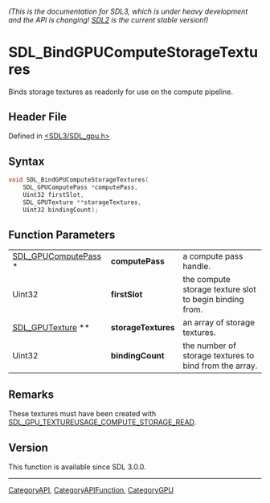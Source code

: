 ###### (This is the documentation for SDL3, which is under heavy development and the API is changing! [SDL2](https://wiki.libsdl.org/SDL2/) is the current stable version!)
# SDL_BindGPUComputeStorageTextures

Binds storage textures as readonly for use on the compute pipeline.

## Header File

Defined in [<SDL3/SDL_gpu.h>](https://github.com/libsdl-org/SDL/blob/main/include/SDL3/SDL_gpu.h)

## Syntax

```c
void SDL_BindGPUComputeStorageTextures(
    SDL_GPUComputePass *computePass,
    Uint32 firstSlot,
    SDL_GPUTexture **storageTextures,
    Uint32 bindingCount);
```

## Function Parameters

|                                            |                     |                                                         |
| ------------------------------------------ | ------------------- | ------------------------------------------------------- |
| [SDL_GPUComputePass](SDL_GPUComputePass) * | **computePass**     | a compute pass handle.                                  |
| Uint32                                     | **firstSlot**       | the compute storage texture slot to begin binding from. |
| [SDL_GPUTexture](SDL_GPUTexture) **        | **storageTextures** | an array of storage textures.                           |
| Uint32                                     | **bindingCount**    | the number of storage textures to bind from the array.  |

## Remarks

These textures must have been created with
[SDL_GPU_TEXTUREUSAGE_COMPUTE_STORAGE_READ](SDL_GPU_TEXTUREUSAGE_COMPUTE_STORAGE_READ).

## Version

This function is available since SDL 3.0.0.

----
[CategoryAPI](CategoryAPI), [CategoryAPIFunction](CategoryAPIFunction), [CategoryGPU](CategoryGPU)

